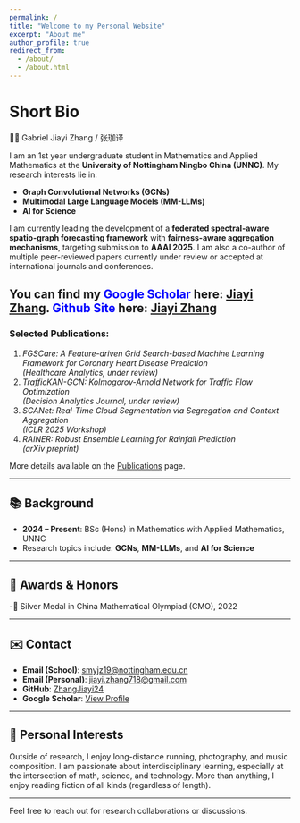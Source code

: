 ```yaml
---
permalink: /
title: "Welcome to my Personal Website"
excerpt: "About me"
author_profile: true
redirect_from: 
  - /about/
  - /about.html
---
```




Short Bio
======

👨‍🎓 Gabriel Jiayi Zhang / 张珈译

I am an 1st year undergraduate student in Mathematics and Applied Mathematics at the **University of Nottingham Ningbo China (UNNC)**. My research interests lie in:

- **Graph Convolutional Networks (GCNs)**
- **Multimodal Large Language Models (MM-LLMs)**
- **AI for Science**

I am currently leading the development of a **federated spectral-aware spatio-graph forecasting framework** with **fairness-aware aggregation mechanisms**, targeting submission to **AAAI 2025**. I am also a co-author of multiple peer-reviewed papers currently under review or accepted at international journals and conferences.

You can find my <span style="color:blue">Google Scholar</span> here: [Jiayi Zhang](https://scholar.google.com/citations?user=bLUpHDsAAAAJ). <span style="color:blue">Github Site</span> here: [Jiayi Zhang](https://github.com/ZhangJiayi24)
---

### Selected Publications:
1. *FGSCare: A Feature-driven Grid Search-based Machine Learning Framework for Coronary Heart Disease Prediction*  
   *(Healthcare Analytics, under review)*  
2. *TrafficKAN-GCN: Kolmogorov-Arnold Network for Traffic Flow Optimization*  
   *(Decision Analytics Journal, under review)*  
3. *SCANet: Real-Time Cloud Segmentation via Segregation and Context Aggregation*  
   *(ICLR 2025 Workshop)*  
4. *RAINER: Robust Ensemble Learning for Rainfall Prediction*  
   *(arXiv preprint)*

More details available on the [Publications](/publications/) page.

---

## 📚 Background

- **2024 – Present**: BSc (Hons) in Mathematics with Applied Mathematics, UNNC  
- Research topics include: **GCNs**, **MM-LLMs**, and **AI for Science**

---

## 🏅 Awards & Honors

-🥈 Silver Medal in China Mathematical Olympiad (CMO), 2022

---

## ✉️ Contact

- **Email (School)**: smyjz19@nottingham.edu.cn  
- **Email (Personal)**: jiayi.zhang718@gmail.com  
- **GitHub**: [ZhangJiayi24](https://github.com/ZhangJiayi24)  
- **Google Scholar**: [View Profile](https://scholar.google.com/citations?user=bLUpHDsAAAAJ)

---

## 🎵 Personal Interests 

Outside of research, I enjoy long-distance running, photography, and music composition. I am passionate about interdisciplinary learning, especially at the intersection of math, science, and technology. More than anything, I enjoy reading fiction of all kinds (regardless of length).

---
  
Feel free to reach out for research collaborations or discussions.
